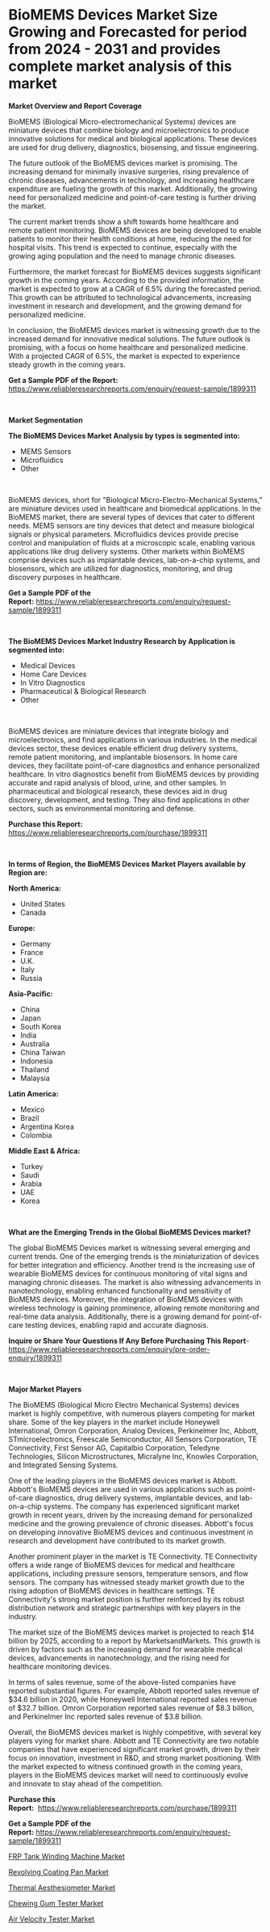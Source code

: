 <p><h1>BioMEMS Devices Market Size Growing and Forecasted for period from 2024 - 2031 and provides complete market analysis of this market</h1></p><p><strong>Market Overview and Report Coverage</strong></p>
<p><p>BioMEMS (Biological Micro-electromechanical Systems) devices are miniature devices that combine biology and microelectronics to produce innovative solutions for medical and biological applications. These devices are used for drug delivery, diagnostics, biosensing, and tissue engineering.</p><p>The future outlook of the BioMEMS devices market is promising. The increasing demand for minimally invasive surgeries, rising prevalence of chronic diseases, advancements in technology, and increasing healthcare expenditure are fueling the growth of this market. Additionally, the growing need for personalized medicine and point-of-care testing is further driving the market.</p><p>The current market trends show a shift towards home healthcare and remote patient monitoring. BioMEMS devices are being developed to enable patients to monitor their health conditions at home, reducing the need for hospital visits. This trend is expected to continue, especially with the growing aging population and the need to manage chronic diseases.</p><p>Furthermore, the market forecast for BioMEMS devices suggests significant growth in the coming years. According to the provided information, the market is expected to grow at a CAGR of 6.5% during the forecasted period. This growth can be attributed to technological advancements, increasing investment in research and development, and the growing demand for personalized medicine.</p><p>In conclusion, the BioMEMS devices market is witnessing growth due to the increased demand for innovative medical solutions. The future outlook is promising, with a focus on home healthcare and personalized medicine. With a projected CAGR of 6.5%, the market is expected to experience steady growth in the coming years.</p></p>
<p><strong>Get a Sample PDF of the Report:</strong> <a href="https://www.reliableresearchreports.com/enquiry/request-sample/1899311">https://www.reliableresearchreports.com/enquiry/request-sample/1899311</a></p>
<p>&nbsp;</p>
<p><strong>Market Segmentation</strong></p>
<p><strong>The BioMEMS Devices Market Analysis by types is segmented into:</strong></p>
<p><ul><li>MEMS Sensors</li><li>Microfluidics</li><li>Other</li></ul></p>
<p>&nbsp;</p>
<p><p>BioMEMS devices, short for "Biological Micro-Electro-Mechanical Systems," are miniature devices used in healthcare and biomedical applications. In the BioMEMS market, there are several types of devices that cater to different needs. MEMS sensors are tiny devices that detect and measure biological signals or physical parameters. Microfluidics devices provide precise control and manipulation of fluids at a microscopic scale, enabling various applications like drug delivery systems. Other markets within BioMEMS comprise devices such as implantable devices, lab-on-a-chip systems, and biosensors, which are utilized for diagnostics, monitoring, and drug discovery purposes in healthcare.</p></p>
<p><strong>Get a Sample PDF of the Report:</strong>&nbsp;<a href="https://www.reliableresearchreports.com/enquiry/request-sample/1899311">https://www.reliableresearchreports.com/enquiry/request-sample/1899311</a></p>
<p>&nbsp;</p>
<p><strong>The BioMEMS Devices Market Industry Research by Application is segmented into:</strong></p>
<p><ul><li>Medical Devices</li><li>Home Care Devices</li><li>In Vitro Diagnostics</li><li>Pharmaceutical & Biological Research</li><li>Other</li></ul></p>
<p>&nbsp;</p>
<p><p>BioMEMS devices are miniature devices that integrate biology and microelectronics, and find applications in various industries. In the medical devices sector, these devices enable efficient drug delivery systems, remote patient monitoring, and implantable biosensors. In home care devices, they facilitate point-of-care diagnostics and enhance personalized healthcare. In vitro diagnostics benefit from BioMEMS devices by providing accurate and rapid analysis of blood, urine, and other samples. In pharmaceutical and biological research, these devices aid in drug discovery, development, and testing. They also find applications in other sectors, such as environmental monitoring and defense.</p></p>
<p><strong>Purchase this Report:</strong>&nbsp; <a href="https://www.reliableresearchreports.com/purchase/1899311">https://www.reliableresearchreports.com/purchase/1899311</a></p>
<p>&nbsp;</p>
<p><strong>In terms of Region, the BioMEMS Devices Market Players available by Region are:</strong></p>
<p>
    <p> <strong> North America: </strong>
        <ul>
            <li>United States</li>
            <li>Canada</li>
        </ul>
        </p> 
    <p> <strong> Europe: </strong>
        <ul>
            <li>Germany</li>
            <li>France</li>
            <li>U.K.</li>
            <li>Italy</li>
            <li>Russia</li>
        </ul>
        </p> 
    <p> <strong> Asia-Pacific: </strong>
        <ul>
            <li>China</li>
            <li>Japan</li>
            <li>South Korea</li>
            <li>India</li>
            <li>Australia</li>
            <li>China Taiwan</li>
            <li>Indonesia</li>
            <li>Thailand</li>
            <li>Malaysia</li>
        </ul>
        </p> 
    <p> <strong> Latin America: </strong>
        <ul>
            <li>Mexico</li>
            <li>Brazil</li>
            <li>Argentina Korea</li>
            <li>Colombia</li>
        </ul>
        </p> 
    <p> <strong> Middle East & Africa: </strong>
        <ul>
            <li>Turkey</li>
            <li>Saudi</li>
            <li>Arabia</li>
            <li>UAE</li>
            <li>Korea</li>
        </ul>
    </p>
    </p>
<p>&nbsp;</p>
<p><strong>What are the Emerging Trends in the Global BioMEMS Devices market?</strong></p>
<p><p>The global BioMEMS Devices market is witnessing several emerging and current trends. One of the emerging trends is the miniaturization of devices for better integration and efficiency. Another trend is the increasing use of wearable BioMEMS devices for continuous monitoring of vital signs and managing chronic diseases. The market is also witnessing advancements in nanotechnology, enabling enhanced functionality and sensitivity of BioMEMS devices. Moreover, the integration of BioMEMS devices with wireless technology is gaining prominence, allowing remote monitoring and real-time data analysis. Additionally, there is a growing demand for point-of-care testing devices, enabling rapid and accurate diagnosis.</p></p>
<p><strong>Inquire or Share Your Questions If Any Before Purchasing This Report</strong>- <a href="https://www.reliableresearchreports.com/enquiry/pre-order-enquiry/1899311">https://www.reliableresearchreports.com/enquiry/pre-order-enquiry/1899311</a></p>
<p>&nbsp;</p>
<p><strong>Major Market Players</strong></p>
<p><p>The BioMEMS (Biological Micro Electro Mechanical Systems) devices market is highly competitive, with numerous players competing for market share. Some of the key players in the market include Honeywell International, Omron Corporation, Analog Devices, Perkinelmer Inc, Abbott, STmicroelectronics, Freescale Semiconductor, All Sensors Corporation, TE Connectivity, First Sensor AG, Capitalbio Corporation, Teledyne Technologies, Silicon Microstructures, Micralyne Inc, Knowles Corporation, and Integrated Sensing Systems.</p><p>One of the leading players in the BioMEMS devices market is Abbott. Abbott's BioMEMS devices are used in various applications such as point-of-care diagnostics, drug delivery systems, implantable devices, and lab-on-a-chip systems. The company has experienced significant market growth in recent years, driven by the increasing demand for personalized medicine and the growing prevalence of chronic diseases. Abbott's focus on developing innovative BioMEMS devices and continuous investment in research and development have contributed to its market growth.</p><p>Another prominent player in the market is TE Connectivity. TE Connectivity offers a wide range of BioMEMS devices for medical and healthcare applications, including pressure sensors, temperature sensors, and flow sensors. The company has witnessed steady market growth due to the rising adoption of BioMEMS devices in healthcare settings. TE Connectivity's strong market position is further reinforced by its robust distribution network and strategic partnerships with key players in the industry.</p><p>The market size of the BioMEMS devices market is projected to reach $14 billion by 2025, according to a report by MarketsandMarkets. This growth is driven by factors such as the increasing demand for wearable medical devices, advancements in nanotechnology, and the rising need for healthcare monitoring devices.</p><p>In terms of sales revenue, some of the above-listed companies have reported substantial figures. For example, Abbott reported sales revenue of $34.6 billion in 2020, while Honeywell International reported sales revenue of $32.7 billion. Omron Corporation reported sales revenue of $8.3 billion, and Perkinelmer Inc reported sales revenue of $3.8 billion.</p><p>Overall, the BioMEMS devices market is highly competitive, with several key players vying for market share. Abbott and TE Connectivity are two notable companies that have experienced significant market growth, driven by their focus on innovation, investment in R&D, and strong market positioning. With the market expected to witness continued growth in the coming years, players in the BioMEMS devices market will need to continuously evolve and innovate to stay ahead of the competition.</p></p>
<p><strong>Purchase this Report:</strong>&nbsp;&nbsp;<a href="https://www.reliableresearchreports.com/purchase/1899311">https://www.reliableresearchreports.com/purchase/1899311</a></p>
<p></p>
<p><strong>Get a Sample PDF of the Report:</strong>&nbsp;<a href="https://www.reliableresearchreports.com/enquiry/request-sample/1899311">https://www.reliableresearchreports.com/enquiry/request-sample/1899311</a></p>
<p><p><a href="https://github.com/NorbertYates/Market-Research-Report-List-3/blob/main/frp-tank-winding-machine-market.md">FRP Tank Winding Machine Market</a></p><p><a href="https://github.com/GroverBarry/Market-Research-Report-List-3/blob/main/revolving-coating-pan-market.md">Revolving Coating Pan Market</a></p><p><a href="https://github.com/CliffMedina6/Market-Research-Report-List-2/blob/main/thermal-aesthesiometer-market.md">Thermal Aesthesiometer Market</a></p><p><a href="https://github.com/RickHolmes3/Market-Research-Report-List-2/blob/main/chewing-gum-tester-market.md">Chewing Gum Tester Market</a></p><p><a href="https://github.com/PeterParrish5/Market-Research-Report-List-2/blob/main/air-velocity-tester-market.md">Air Velocity Tester Market</a></p></p>